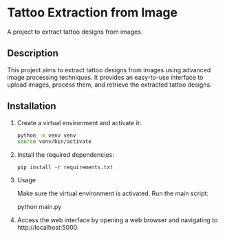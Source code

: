 # Tattoo Extraction from Image

A project to extract tattoo designs from images.

## Description

This project aims to extract tattoo designs from images using advanced image processing techniques. It provides an easy-to-use interface to upload images, process them, and retrieve the extracted tattoo designs.

## Installation

1. Create a virtual environment and activate it:

   ```bash
   python -m venv venv
   source venv/bin/activate

2. Install the required dependencies:

   ```
   pip install -r requirements.txt

3. Usage
   
   Make sure the virtual environment is activated.
   Run the main script:
   
   python main.py

4. Access the web interface by opening a web browser and navigating to
   http://localhost:5000.
